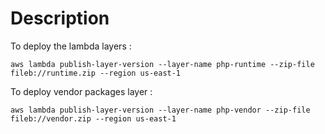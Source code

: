 # Description

To deploy the lambda layers : 

```
aws lambda publish-layer-version --layer-name php-runtime --zip-file fileb://runtime.zip --region us-east-1
```

To deploy vendor packages layer : 

```
aws lambda publish-layer-version --layer-name php-vendor --zip-file fileb://vendor.zip --region us-east-1
```
